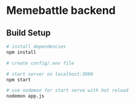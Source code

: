 # Memebattle backend

## Build Setup

``` bash
# install dependencies
npm install

# create config/.env file

# start server on localhost:3000
npm start

# use nodemon for start serve with hot reload
nodemon app.js

```